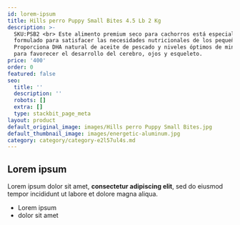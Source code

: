 ```yaml
---
id: lorem-ipsum
title: Hills perro Puppy Small Bites 4.5 Lb 2 Kg
description: >-
  SKU:PSB2 <br> Este alimento premium seco para cachorros está especialmente
  formulado para satisfacer las necesidades nutricionales de los pequeños.
  Proporciona DHA natural de aceite de pescado y niveles óptimos de minerales
  para favorecer el desarrollo del cerebro, ojos y esqueleto. 
price: '400'
order: 0
featured: false
seo:
  title: ''
  description: ''
  robots: []
  extra: []
  type: stackbit_page_meta
layout: product
default_original_image: images/Hills perro Puppy Small Bites.jpg
default_thumbnail_image: images/energetic-aluminum.jpg
category: category/category-e2l57ul4s.md
---
```

## Lorem ipsum

Lorem ipsum dolor sit amet, **consectetur adipiscing elit**, sed do eiusmod tempor incididunt ut labore et dolore magna aliqua.

- Lorem ipsum
- dolor sit amet